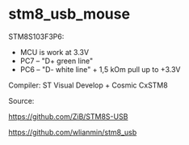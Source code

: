 # stm8_usb_mouse
STM8S103F3P6:
- MCU is work at 3.3V
- PC7 – "D+ green line"
- PC6 – "D- white line" + 1,5 kOm pull up to +3.3V

Compiler: ST Visual Develop + Cosmic CxSTM8

Source:

https://github.com/ZiB/STM8S-USB

https://github.com/wlianmin/stm8_usb

